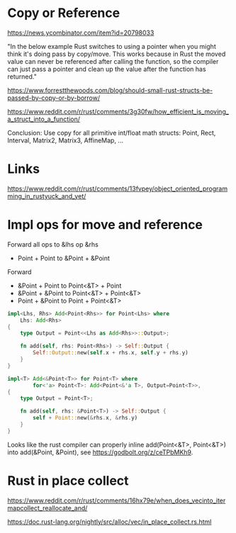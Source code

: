 # Copy or Reference

https://news.ycombinator.com/item?id=20798033

"In the below example Rust switches to using a pointer when you might think 
it's doing pass by copy/move. This works because in Rust the moved value can 
never be referenced after calling the function, so the compiler can just pass a 
pointer and clean up the value after the function has returned."


https://www.forrestthewoods.com/blog/should-small-rust-structs-be-passed-by-copy-or-by-borrow/

https://www.reddit.com/r/rust/comments/3g30fw/how_efficient_is_moving_a_struct_into_a_function/

Conclusion: Use copy for all primitive int/float math structs: Point, Rect, Interval, 
Matrix2, Matrix3, AffineMap, ...

# Links
https://www.reddit.com/r/rust/comments/13fvpey/object_oriented_programming_in_rustyuck_and_yet/

# Impl ops for move and reference
Forward all ops to &lhs op &rhs
- Point<T> + Point<T> to &Point<T> + &Point<T>

Forward 
- &Point<T> + Point<T> to Point<&T> + Point<T>
- &Point<T> + &Point<T> to Point<&T> + Point<&T>
- Point<T> + &Point<T> to Point<T> + Point<&T>
```rust
impl<Lhs, Rhs> Add<Point<Rhs>> for Point<Lhs> where
    Lhs: Add<Rhs>
{
    type Output = Point<<Lhs as Add<Rhs>>::Output>;

    fn add(self, rhs: Point<Rhs>) -> Self::Output {
        Self::Output::new(self.x + rhs.x, self.y + rhs.y)
    }
}

impl<T> Add<&Point<T>> for Point<T> where
        for<'a> Point<T>: Add<Point<&'a T>, Output=Point<T>>,
{
    type Output = Point<T>;

    fn add(self, rhs: &Point<T>) -> Self::Output {
        self + Point::new(&rhs.x, &rhs.y)
    }
}
```

Looks like the rust compiler can properly inline add(Point<&T>, Point<&T>) into
add(&Point<T>, &Point<T>), see https://godbolt.org/z/ceTPbMKh9.

# Rust in place collect
https://www.reddit.com/r/rust/comments/16hx79e/when_does_vecinto_itermapcollect_reallocate_and/

https://doc.rust-lang.org/nightly/src/alloc/vec/in_place_collect.rs.html